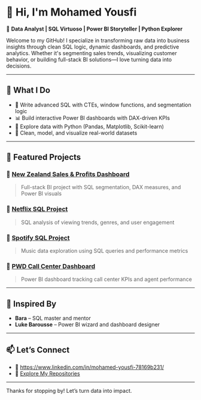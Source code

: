 # 👋 Hi, I'm Mohamed Yousfi

🎯 **Data Analyst | SQL Virtuoso | Power BI Storyteller | Python Explorer**

Welcome to my GitHub! I specialize in transforming raw data into business insights through clean SQL logic, dynamic dashboards, and predictive analytics. Whether it's segmenting sales trends, visualizing customer behavior, or building full-stack BI solutions—I love turning data into decisions.

---

## 🚀 What I Do

- 🧠 Write advanced SQL with CTEs, window functions, and segmentation logic
- 📊 Build interactive Power BI dashboards with DAX-driven KPIs
- 🐍 Explore data with Python (Pandas, Matplotlib, Scikit-learn)
- 📁 Clean, model, and visualize real-world datasets

---

## 📌 Featured Projects

### 🔹 [New Zealand Sales & Profits Dashboard](https://github.com/Med939393/Med393939_New-Zealand-Sales-Profits-Dashboard)
> Full-stack BI project with SQL segmentation, DAX measures, and Power BI visuals

### 🔹 [Netflix SQL Project](https://github.com/Med939393/netflix_sql_project)
> SQL analysis of viewing trends, genres, and user engagement

### 🔹 [Spotify SQL Project](https://github.com/Med939393/Spotify_sql_project)
> Music data exploration using SQL queries and performance metrics

### 🔹 [PWD Call Center Dashboard](https://github.com/Med939393/PWD_POWERBI_DASHBOARD)
> Power BI dashboard tracking call center KPIs and agent performance

---

## 🙌 Inspired By

- **Bara** – SQL master and mentor
- **Luke Barousse** – Power BI wizard and dashboard designer

---

## 📫 Let’s Connect

- 💼 https://www.linkedin.com/in/mohamed-yousfi-78169b231/
- 📁 [Explore My Repositories](https://github.com/Med939393?tab=repositories)

---

Thanks for stopping by! Let’s turn data into impact.

